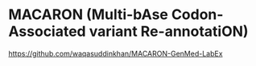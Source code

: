 # MACARON (Multi-bAse Codon-Associated variant Re-annotatiON)

https://github.com/waqasuddinkhan/MACARON-GenMed-LabEx
